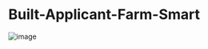 # Built-Applicant-Farm-Smart
![image](https://github.com/user-attachments/assets/86014780-9f6d-4861-9b6f-2826953fd73e)
